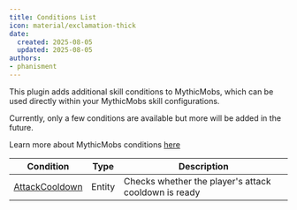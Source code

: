 ```yaml
---
title: Conditions List
icon: material/exclamation-thick
date:
  created: 2025-08-05
  updated: 2025-08-05
authors:
- phanisment
---
```


This plugin adds additional skill conditions to MythicMobs, which can be used directly within your MythicMobs skill configurations.

Currently, only a few conditions are available but more will be added in the future.

Learn more about MythicMobs conditions [here](https://git.mythiccraft.io/mythiccraft/MythicMobs/-/wikis/Skills/conditions)

| Condition | Type   | Description                                      |
|-----------|--------|--------------------------------------------------|
| [AttackCooldown](./attack-cooldown.md) | Entity | Checks whether the player's attack cooldown is ready |
